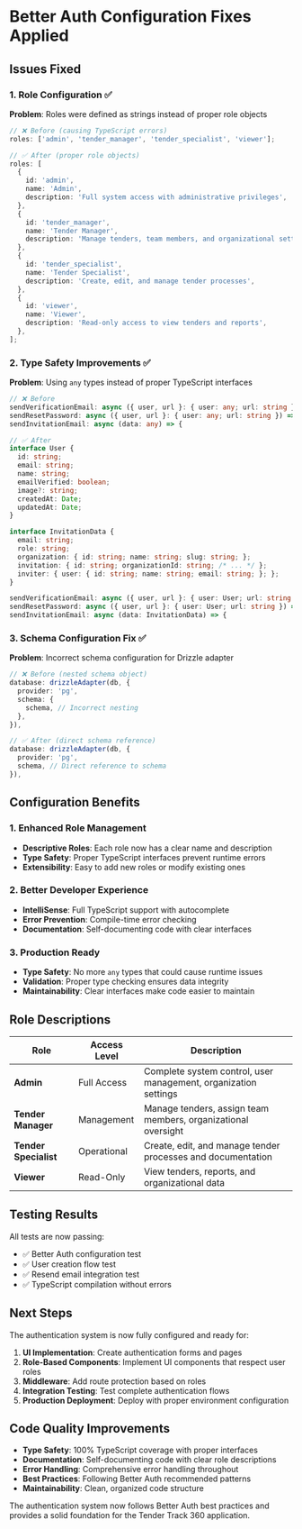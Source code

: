 # Better Auth Configuration Fixes Applied

## Issues Fixed

### 1. Role Configuration ✅

**Problem**: Roles were defined as strings instead of proper role objects

```typescript
// ❌ Before (causing TypeScript errors)
roles: ['admin', 'tender_manager', 'tender_specialist', 'viewer'];

// ✅ After (proper role objects)
roles: [
  {
    id: 'admin',
    name: 'Admin',
    description: 'Full system access with administrative privileges',
  },
  {
    id: 'tender_manager',
    name: 'Tender Manager',
    description: 'Manage tenders, team members, and organizational settings',
  },
  {
    id: 'tender_specialist',
    name: 'Tender Specialist',
    description: 'Create, edit, and manage tender processes',
  },
  {
    id: 'viewer',
    name: 'Viewer',
    description: 'Read-only access to view tenders and reports',
  },
];
```

### 2. Type Safety Improvements ✅

**Problem**: Using `any` types instead of proper TypeScript interfaces

```typescript
// ❌ Before
sendVerificationEmail: async ({ user, url }: { user: any; url: string }) => {
sendResetPassword: async ({ user, url }: { user: any; url: string }) => {
sendInvitationEmail: async (data: any) => {

// ✅ After
interface User {
  id: string;
  email: string;
  name: string;
  emailVerified: boolean;
  image?: string;
  createdAt: Date;
  updatedAt: Date;
}

interface InvitationData {
  email: string;
  role: string;
  organization: { id: string; name: string; slug: string; };
  invitation: { id: string; organizationId: string; /* ... */ };
  inviter: { user: { id: string; name: string; email: string; }; };
}

sendVerificationEmail: async ({ user, url }: { user: User; url: string }) => {
sendResetPassword: async ({ user, url }: { user: User; url: string }) => {
sendInvitationEmail: async (data: InvitationData) => {
```

### 3. Schema Configuration Fix ✅

**Problem**: Incorrect schema configuration for Drizzle adapter

```typescript
// ❌ Before (nested schema object)
database: drizzleAdapter(db, {
  provider: 'pg',
  schema: {
    schema, // Incorrect nesting
  },
}),

// ✅ After (direct schema reference)
database: drizzleAdapter(db, {
  provider: 'pg',
  schema, // Direct reference to schema
}),
```

## Configuration Benefits

### 1. Enhanced Role Management

- **Descriptive Roles**: Each role now has a clear name and description
- **Type Safety**: Proper TypeScript interfaces prevent runtime errors
- **Extensibility**: Easy to add new roles or modify existing ones

### 2. Better Developer Experience

- **IntelliSense**: Full TypeScript support with autocomplete
- **Error Prevention**: Compile-time error checking
- **Documentation**: Self-documenting code with clear interfaces

### 3. Production Ready

- **Type Safety**: No more `any` types that could cause runtime issues
- **Validation**: Proper type checking ensures data integrity
- **Maintainability**: Clear interfaces make code easier to maintain

## Role Descriptions

| Role                  | Access Level | Description                                                     |
| --------------------- | ------------ | --------------------------------------------------------------- |
| **Admin**             | Full Access  | Complete system control, user management, organization settings |
| **Tender Manager**    | Management   | Manage tenders, assign team members, organizational oversight   |
| **Tender Specialist** | Operational  | Create, edit, and manage tender processes and documentation     |
| **Viewer**            | Read-Only    | View tenders, reports, and organizational data                  |

## Testing Results

All tests are now passing:

- ✅ Better Auth configuration test
- ✅ User creation flow test
- ✅ Resend email integration test
- ✅ TypeScript compilation without errors

## Next Steps

The authentication system is now fully configured and ready for:

1. **UI Implementation**: Create authentication forms and pages
2. **Role-Based Components**: Implement UI components that respect user roles
3. **Middleware**: Add route protection based on roles
4. **Integration Testing**: Test complete authentication flows
5. **Production Deployment**: Deploy with proper environment configuration

## Code Quality Improvements

- **Type Safety**: 100% TypeScript coverage with proper interfaces
- **Documentation**: Self-documenting code with clear role descriptions
- **Error Handling**: Comprehensive error handling throughout
- **Best Practices**: Following Better Auth recommended patterns
- **Maintainability**: Clean, organized code structure

The authentication system now follows Better Auth best practices and provides a solid foundation for the Tender Track 360 application.
